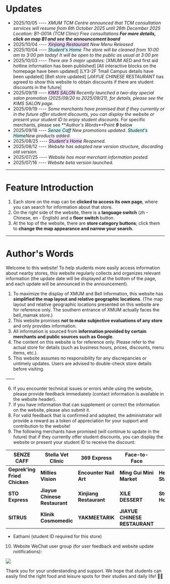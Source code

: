 # Updates

- 2025/10/05 ---- _XMUM TCM Centre announced that TCM consultation services will resume from 6th October 2025 until 26th December 2025_ _Location: B1-G01A (TCM Clinic)_ _Free consultations_ **_For more details, click on map B1 and see the announcement board_**
- 2025/10/04 ---- _<span style="background-color:rgba(208, 137, 255, 0.3)">Xinjiang Restaurant</span>_ _New Menu Released_
- 2025/10/04 ---- _<span style="background-color:rgba(137, 243, 255, 0.3)">Student's Home</span>_ _The store will be cleaned from 10:00 am to 3:00 pm today! It will be open to the public as usual at 3:00 pm_
- 2025/10/03 ---- _There are 5 major updates:_ [XMUM AED and first aid hotline information has been published] [All interactive blocks on the homepage have been updated] [LY3-2F Tmall Campus details have been updated] [Bell store updated] [_JIAYUE CHINESE RESTAURANT_ has agreed to show this website to obtain discounts if there are student discounts in the future]
- 2025/09/19 ---- _<span style="background-color:rgba(208, 137, 255, 0.3)">KIMS SALON</span>_ _Recently launched a two-day special salon promotion (2025/09/20 to 2025/09/21), for details, please see the KIMS SALON page._
- 2025/09/19 ---- _Some merchants have promised that if they currently or in the future offer student discounts, you can display the website or present your student ID to enjoy student discounts._ For specific merchants, please see **_Author's Words_**Point **_9_** below
- 2025/09/18 ---- _<span style="background-color:rgba(137, 243, 255, 0.3)">Senze Caff</span> New promotions updated_. _<span style="background-color:rgba(137, 243, 255, 0.3)">Student's Home</span>New products added_.
- 2025/08/25 ---- _<span style="background-color:rgba(208, 137, 255, 0.3)">Student's Home</span> Reopened._
- 2025/08/12 ---- _Website has adopted new version structure, discarding old version._
- 2025/07/25 ---- _Website has most merchant information posted._
- 2025/07/16 ---- _Website beta version launched._

---

# Feature Introduction

1. Each store on the map can be **clicked to access its own page**, where you can search for information about that store.
2. On the right side of the website, there is a **language switch** (zh - Chinese, en - English) and a **floor switch** button.
3. At the top of the website, there are **store category buttons**; click them to **change the map appearance and narrow your search.**

---

# Author's Words

Welcome to this website! To help students more easily access information about nearby stores, this website regularly collects and organizes relevant information (the update date will be displayed at the bottom of the page, and each update will be announced in the announcement).

1. To maximize the display of XMUM and Bell information, this website has **simplified the map layout and relative geographic locations**. (The map layout and relative geographic locations presented on this website are for reference only. The southern entrance of XMUM actually faces the bell_mamak store.)
2. This website promises **not to make subjective evaluations of any store** and only provides information.
3. All information is sourced from **information provided by certain merchants and public sources such as Google**.
4. The content on this website is for reference only. Please refer to the actual store for details (such as business hours, prices, discounts, menu items, etc.).
5. This website assumes no responsibility for any discrepancies or untimely updates. Users are advised to double-check store details before visiting.

——

6. If you encounter technical issues or errors while using the website, please provide feedback immediately (contact information is available in the website header).
7. If you have information that can supplement or correct the information on the website, please also submit it.
8. For valid feedback that is confirmed and adopted, the administrator will provide a reward as a token of appreciation for your support and contribution to the website!
9. The following merchants have promised (will continue to update in the future) that if they currently offer student discounts, you can display the website or present your student ID to receive the discount:

| SENZE CAFF                   | Stella Vet Clinic             | 369 Express             | Face-to-Face                  | KCBC               |
| ---------------------------- | ----------------------------- | ----------------------- | ----------------------------- | ------------------ |
| **Geprek’ing Fried Chicken** | **Millies Vision**            | **Encounter Nail Art**  | **Ming Gui Mini Market**      | **Hey Stationery** |
| **STO Express**              | **Jiayue Chinese Restaurant** | **Xinjiang Restaurant** | **XILE DESSERT**              | **Student Home**   |
| **SITRUS**                   | **Klinik Cosmomedic**         | **YAKMEETARIK**         | **JIAYUE CHINESE RESTAURANT** |                    |

- Eathami (student ID required for this store)

10. Website WeChat user group (for user feedback and website update notifications):

<img src="https://img.xmummap.com/1Ausercode.jpg">

Thank you for your understanding and support. We hope that students can easily find the right food and leisure spots for their studies and daily life! 🍜✨
